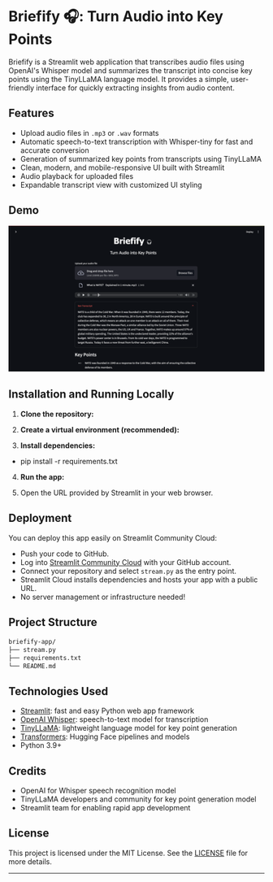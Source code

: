 # Briefify 🎧: Turn Audio into Key Points

Briefify is a Streamlit web application that transcribes audio files using OpenAI's Whisper model and summarizes the transcript into concise key points using the TinyLLaMA language model. It provides a simple, user-friendly interface for quickly extracting insights from audio content.

## Features

- Upload audio files in `.mp3` or `.wav` formats
- Automatic speech-to-text transcription with Whisper-tiny for fast and accurate conversion
- Generation of summarized key points from transcripts using TinyLLaMA
- Clean, modern, and mobile-responsive UI built with Streamlit
- Audio playback for uploaded files
- Expandable transcript view with customized UI styling

## Demo
![App Screenshot](demo.png)
## Installation and Running Locally

1. **Clone the repository:**


2. **Create a virtual environment (recommended):**


3. **Install dependencies:**

- pip install -r requirements.txt

4. **Run the app:**


5. Open the URL provided by Streamlit in your web browser.

## Deployment

You can deploy this app easily on Streamlit Community Cloud:

- Push your code to GitHub.
- Log into [Streamlit Community Cloud](https://share.streamlit.io/) with your GitHub account.
- Connect your repository and select `stream.py` as the entry point.
- Streamlit Cloud installs dependencies and hosts your app with a public URL.
- No server management or infrastructure needed!

## Project Structure
```
briefify-app/
├── stream.py
├── requirements.txt
└── README.md
```
## Technologies Used

- [Streamlit](https://streamlit.io/): fast and easy Python web app framework
- [OpenAI Whisper](https://github.com/openai/whisper): speech-to-text model for transcription
- [TinyLLaMA](https://huggingface.co/TinyLlama): lightweight language model for key point generation
- [Transformers](https://huggingface.co/docs/transformers/index): Hugging Face pipelines and models
- Python 3.9+

## Credits

- OpenAI for Whisper speech recognition model
- TinyLLaMA developers and community for key point generation model
- Streamlit team for enabling rapid app development

## License

This project is licensed under the MIT License. See the [LICENSE](LICENSE) file for more details.

---
